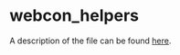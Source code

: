 # webcon_helpers
A description of the file can be found [here](https://daniels-notes.de/posts/2022/update-log4j).